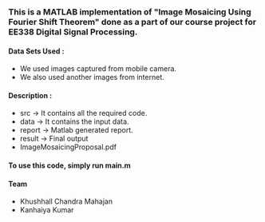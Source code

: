 ### This is a MATLAB implementation of "Image Mosaicing Using Fourier Shift Theorem" done as a part of our course project for EE338 Digital Signal Processing. 


#### Data Sets Used :
- We used images captured from mobile camera.
- We also used another images from internet.

#### Description :
- src   -> It contains all the required code.
- data  -> It contains the input data.
- report -> Matlab generated report.
- result -> Final output 
- ImageMosaicingProposal.pdf

#### To use this code, simply run main.m

#### Team
-  Khushhall Chandra Mahajan
-  Kanhaiya Kumar 
